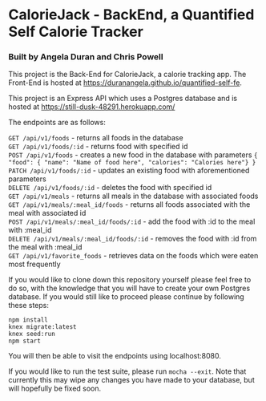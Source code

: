 # CalorieJack - BackEnd, a Quantified Self Calorie Tracker
### Built by Angela Duran and Chris Powell

This project is the Back-End for CalorieJack, a calorie tracking app. The Front-End is hosted at https://duranangela.github.io/quantified-self-fe.

This project is an Express API which uses a Postgres database and is hosted at https://still-dusk-48291.herokuapp.com/

The endpoints are as follows:

`GET /api/v1/foods` - returns all foods in the database    
`GET /api/v1/foods/:id` - returns food with specified id    
`POST /api/v1/foods` - creates a new food in the database with parameters `{ "food": { "name": "Name of food here", "calories": "Calories here"} }`    
`PATCH /api/v1/foods/:id` - updates an existing food with aforementioned parameters    
`DELETE /api/v1/foods/:id` - deletes the food with specified id    
`GET /api/v1/meals` - returns all meals in the database with associated foods    
`GET /api/v1/meals/:meal_id/foods` - returns all foods associated with the meal with associated id    
`POST /api/v1/meals/:meal_id/foods/:id` - add the food with :id to the meal with :meal_id    
`DELETE /api/v1/meals/:meal_id/foods/:id` - removes the food with :id from the meal with :meal_id    
`GET /api/v1/favorite_foods` - retrieves data on the foods which were eaten most frequently    

If you would like to clone down this repository yourself please feel free to do so, with the knowledge that you will have to create your own Postgres database. If you would still like to proceed please continue by following these steps:
```
npm install
knex migrate:latest
knex seed:run
npm start
```
You will then be able to visit the endpoints using localhost:8080.

If you would like to run the test suite, please run `mocha --exit`. Note that currently this may wipe any changes you have made to your database, but will hopefully be fixed soon.
